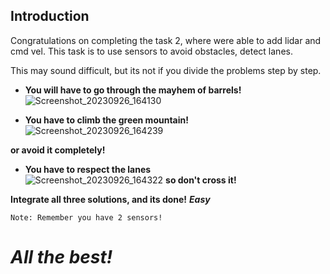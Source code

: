 ## Introduction

Congratulations on completing the task 2, where were able to add lidar and cmd vel.
This task is to use sensors to avoid obstacles, detect lanes.

This may sound difficult, but its not if you divide the problems step by step.


- **You will have to go through the mayhem of barrels!**
![Screenshot_20230926_164130](https://github.com/yashas3013/ros_gazebo_task/assets/40001795/e9f15363-dc0e-4c92-bb13-9daed45020b7)


- **You have to climb the green mountain!**<br>
![Screenshot_20230926_164239](https://github.com/yashas3013/ros_gazebo_task/assets/40001795/6a99da7f-31ed-488b-b9c5-c4b07d91c3a2)

**or avoid it completely!**


- **You have to respect the lanes**<br>
![Screenshot_20230926_164322](https://github.com/yashas3013/ros_gazebo_task/assets/40001795/ccc5049c-5b4d-4e9a-b696-5e3983e24268)
**so don't cross it!**

**Integrate all three solutions, and its done!**
***Easy***

	Note: Remember you have 2 sensors!
<h1><i>All the best!</i></h1>
